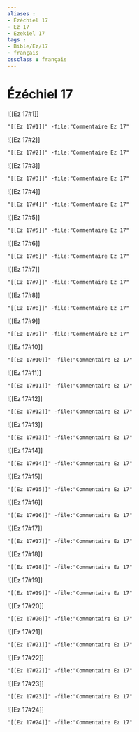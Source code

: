 ```yaml
---
aliases : 
- Ézéchiel 17
- Ez 17
- Ezekiel 17
tags : 
- Bible/Ez/17
- français
cssclass : français
---
```


# Ézéchiel 17

![[Ez 17#1]]

```query
"[[Ez 17#1]]" -file:"Commentaire Ez 17"
```

![[Ez 17#2]]

```query
"[[Ez 17#2]]" -file:"Commentaire Ez 17"
```

![[Ez 17#3]]

```query
"[[Ez 17#3]]" -file:"Commentaire Ez 17"
```

![[Ez 17#4]]

```query
"[[Ez 17#4]]" -file:"Commentaire Ez 17"
```

![[Ez 17#5]]

```query
"[[Ez 17#5]]" -file:"Commentaire Ez 17"
```

![[Ez 17#6]]

```query
"[[Ez 17#6]]" -file:"Commentaire Ez 17"
```

![[Ez 17#7]]

```query
"[[Ez 17#7]]" -file:"Commentaire Ez 17"
```

![[Ez 17#8]]

```query
"[[Ez 17#8]]" -file:"Commentaire Ez 17"
```

![[Ez 17#9]]

```query
"[[Ez 17#9]]" -file:"Commentaire Ez 17"
```

![[Ez 17#10]]

```query
"[[Ez 17#10]]" -file:"Commentaire Ez 17"
```

![[Ez 17#11]]

```query
"[[Ez 17#11]]" -file:"Commentaire Ez 17"
```

![[Ez 17#12]]

```query
"[[Ez 17#12]]" -file:"Commentaire Ez 17"
```

![[Ez 17#13]]

```query
"[[Ez 17#13]]" -file:"Commentaire Ez 17"
```

![[Ez 17#14]]

```query
"[[Ez 17#14]]" -file:"Commentaire Ez 17"
```

![[Ez 17#15]]

```query
"[[Ez 17#15]]" -file:"Commentaire Ez 17"
```

![[Ez 17#16]]

```query
"[[Ez 17#16]]" -file:"Commentaire Ez 17"
```

![[Ez 17#17]]

```query
"[[Ez 17#17]]" -file:"Commentaire Ez 17"
```

![[Ez 17#18]]

```query
"[[Ez 17#18]]" -file:"Commentaire Ez 17"
```

![[Ez 17#19]]

```query
"[[Ez 17#19]]" -file:"Commentaire Ez 17"
```

![[Ez 17#20]]

```query
"[[Ez 17#20]]" -file:"Commentaire Ez 17"
```

![[Ez 17#21]]

```query
"[[Ez 17#21]]" -file:"Commentaire Ez 17"
```

![[Ez 17#22]]

```query
"[[Ez 17#22]]" -file:"Commentaire Ez 17"
```

![[Ez 17#23]]

```query
"[[Ez 17#23]]" -file:"Commentaire Ez 17"
```

![[Ez 17#24]]

```query
"[[Ez 17#24]]" -file:"Commentaire Ez 17"
```


